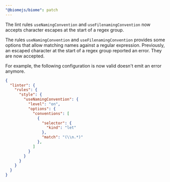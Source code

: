 ```yaml
---
"@biomejs/biome": patch
---
```


The lint rules `useNamingConvention` and `useFilenamingConvention` now accepts character escapes at the start of a regex group.

The rules `useNamingConvention` and `useFilenamingConvention` provides some options that allow matching names against a regular expression.
Previously, an escaped character at the start of a regex group reported an error.
They are now accepted.

For example, the following configuration is now valid doesn't emit an error anymore.

```json
{
  "linter": {
    "rules": {
      "style": {
        "useNamingConvention": {
          "level": "on",
          "options": {
            "conventions": [
              {
                "selector": {
                  "kind": "let"
                },
                "match": "(\\n.*)"
              },
            ]
          }
        }
      }
    }
  }
}
```
